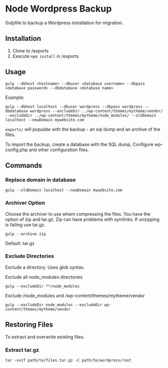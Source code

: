 # Node Wordpress Backup
Gulpfile to backup a Wordpress installation for migration.

## Installation
1. Clone to /exports
2. Execute `npm install` in /exports

## Usage
```ssh
gulp --dbhost <hostname> --dbuser <database username> --dbpass <database password> --dbdatabase <database name>
```

Example:
```sssh
gulp --dbhost localhost --dbuser wordpress --dbpass wordpress --dbdatabase wordpress --excludeDir ../wp-content/themes/mytheme/vendor/ --excludeDir ../wp-content/themes/mytheme/node_modules/ --oldDomain localhost --newDomain mywebsite.com
```

`exports/` will populate with the backup - an sql dump and an archive of the files.

To import the backup, create a database with the SQL dump, Configure wp-config.php and other configuration files.

## Commands

### Replace domain in database
```ssh
gulp --oldDomain localhost --newDomain mywebsite.com
```

### Archiver Option
Choose the archiver to use whem compressing the files. You have the option of zip and tar.gz. Zip can have problems with symlinks. If unzipping is failing use tar.gz.
```ssh
gulp --archive zip
```
Default: tar.gz

### Exclude Directories
Exclude a directory. Uses glob syntax.

Exclude all node_modules directories
```ssh
gulp --excludeDir **/node_modules
```

Exclude /node_modules and /wp-content/themes/mytheme/vendor
```ssh
gulp --excludeDir node_modules --excludeDir wp-content/themes/mytheme/vendor
```

## Restoring Files
To extract and overwrite existing files.
### Extract tar.gz
```ssh
tar -xvzf path/to/files.tar.gz -C path/to/wordpress/root
```